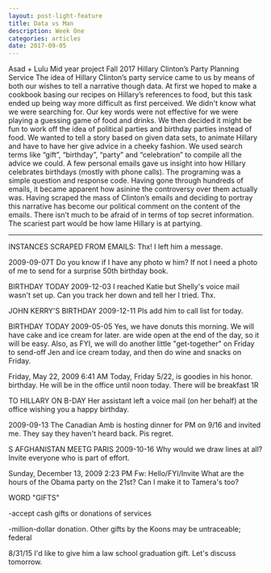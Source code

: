 ```yaml
---
layout: post-light-feature
title: Data vs Man
description: Week One 
categories: articles
date: 2017-09-05
---
```

 
Asad + Lulu
Mid year project
Fall 2017
Hillary Clinton’s Party Planning Service
The idea of Hillary Clinton’s party service came to us by means of both our wishes to tell a narrative though data.  At first we hoped to make a cookbook basing our recipes on Hillary’s references to food, but this task ended up being way more difficult as first perceived. We didn't know what we were searching for. Our key words were not effective for we were playing a guessing game of food and drinks. We then decided it might be fun to work off the idea of political parties and birthday parties instead of food. We wanted to tell a story based on given data sets, to animate Hillary and have to have her give advice in a cheeky fashion. We used search terms like “gift”, “birthday”, “party” and “celebration” to compile all the advice we could. A few personal emails gave us insight into how Hillary celebrates birthdays (mostly with phone calls).  The programing was a simple question and response code.
Having gone through hundreds of emails, it became apparent how asinine the controversy over them actually was.  Having scraped the mass of Clinton’s emails and deciding to portray this narrative has become our political comment on the content of the emails.  There isn’t much to be afraid of in terms of top secret information. The scariest part would be how lame Hillary is at partying. 

________________________________________________________________


INSTANCES SCRAPED FROM EMAILS:
Thx! I left him a message.


2009-09-07T
Do you know if I have any photo w him? If not I need a photo of me to send for a surprise 50th birthday book.

BIRTHDAY TODAY
2009-12-03
I reached Katie but Shelly's voice mail wasn't set up. Can you track her down and tell her I tried. Thx.


JOHN KERRY'S BIRTHDAY
2009-12-11
Pls add him to call list for today.


BIRTHDAY TODAY
2009-05-05
Yes, we have donuts this morning. We will have cake and ice cream for later.
are wide open at the end of the day, so it will be easy.
Also, as FYI, we will do another little "get-together" on Friday to send-off Jen
and ice cream today, and then do wine and snacks on Friday.

Friday, May 22, 2009 6:41 AM
Today, Friday 5/22, is
goodies in his honor.
birthday. He will be in the office until noon today. There will be breakfast
1R

TO HILLARY ON B-DAY
Her assistant left a voice mail (on her behalf) at the office wishing you a happy birthday.

2009-09-13
The Canadian Amb is hosting dinner for PM on 9/16 and invited me. They say they haven't heard back. Pis regret.

S AFGHANISTAN MEETG PARIS
2009-10-16
Why would we draw lines at all? Invite everyone who is part of effort.

Sunday, December 13, 2009 2:23 PM
Fw: Hello/FYI/Invite
What are the hours of the Obama party on the 21st? Can I make it to Tamera's too?


WORD "GIFTS"

-accept cash gifts or donations of services


-million-dollar donation. Other gifts by the Koons may be untraceable; federal

8/31/15
I'd like to give him a law school graduation gift. Let's discuss tomorrow.





